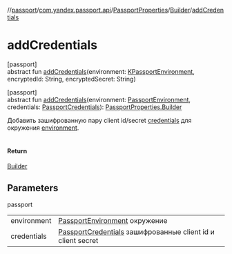 //[passport](../../../../index.md)/[com.yandex.passport.api](../../index.md)/[PassportProperties](../index.md)/[Builder](index.md)/[addCredentials](add-credentials.md)

# addCredentials

[passport]\
abstract fun [addCredentials](add-credentials.md)(environment: [KPassportEnvironment](../../-k-passport-environment/index.md), encryptedId: String, encryptedSecret: String)

[passport]\
abstract fun [addCredentials](add-credentials.md)(environment: [PassportEnvironment](../../-passport-environment/index.md), credentials: [PassportCredentials](../../-passport-credentials/index.md)): [PassportProperties.Builder](index.md)

Добавить зашифрованную пару client id/secret [credentials](../../-passport-credentials/index.md) для окружения [environment](../../-passport-environment/index.md).<br></br>

#### Return

[Builder](index.md)

## Parameters

passport

| | |
|---|---|
| environment | [PassportEnvironment](../../-passport-environment/index.md) окружение |
| credentials | [PassportCredentials](../../-passport-credentials/index.md) зашифрованные client id и client secret |

